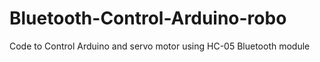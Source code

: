 # Bluetooth-Control-Arduino-robo
Code to Control Arduino and servo motor using HC-05 Bluetooth module
